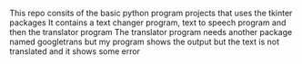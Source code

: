 This repo consits of the basic python program projects that uses the tkinter packages
It contains a text changer program, text to speech program and then the translator program
The translator program needs another package named googletrans but my program shows the output but the text is not translated and it shows some error
